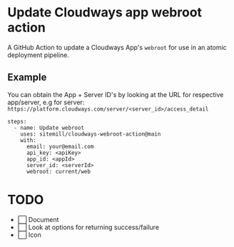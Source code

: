 # Update Cloudways app webroot action
A GitHub Action to update a Cloudways App's `webroot` for use in an atomic deployment pipeline.

## Example

You can obtain the App + Server ID's by looking at the URL for respective app/server, e.g for server: `https://platform.cloudways.com/server/<server_id>/access_detail`

```
steps:
  - name: Update webroot
    uses: sitemill/cloudways-webroot-action@main
    with:
      email: your@email.com
      api_key: <apiKey>
      app_id: <appId>
      server_id: <serverId>
      webroot: current/web
```

# TODO

- ⬜️ Document
- ⬜ Look at options for returning success/failure
- ⬜ Icon
